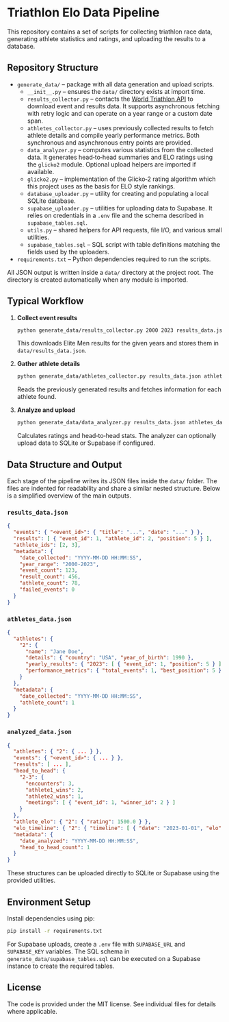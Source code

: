 # Triathlon Elo Data Pipeline

This repository contains a set of scripts for collecting triathlon race data, generating athlete statistics and ratings, and uploading the results to a database.

## Repository Structure

- `generate_data/` – package with all data generation and upload scripts.
  - `__init__.py` – ensures the `data/` directory exists at import time.
  - `results_collector.py` – contacts the [World Triathlon API](https://api.triathlon.org/) to download event and results data. It supports asynchronous fetching with retry logic and can operate on a year range or a custom date span.
  - `athletes_collector.py` – uses previously collected results to fetch athlete details and compile yearly performance metrics. Both synchronous and asynchronous entry points are provided.
  - `data_analyzer.py` – computes various statistics from the collected data. It generates head‑to‑head summaries and ELO ratings using the `glicko2` module. Optional upload helpers are imported if available.
  - `glicko2.py` – implementation of the Glicko‑2 rating algorithm which this project uses as the basis for ELO style rankings.
  - `database_uploader.py` – utility for creating and populating a local SQLite database.
  - `supabase_uploader.py` – utilities for uploading data to Supabase. It relies on credentials in a `.env` file and the schema described in `supabase_tables.sql`.
  - `utils.py` – shared helpers for API requests, file I/O, and various small utilities.
  - `supabase_tables.sql` – SQL script with table definitions matching the fields used by the uploaders.
- `requirements.txt` – Python dependencies required to run the scripts.

All JSON output is written inside a `data/` directory at the project root. The directory is created automatically when any module is imported.

## Typical Workflow

1. **Collect event results**

   ```bash
   python generate_data/results_collector.py 2000 2023 results_data.json
   ```

   This downloads Elite Men results for the given years and stores them in `data/results_data.json`.

2. **Gather athlete details**

   ```bash
   python generate_data/athletes_collector.py results_data.json athletes_data.json
   ```

   Reads the previously generated results and fetches information for each athlete found.

3. **Analyze and upload**

    ```bash
    python generate_data/data_analyzer.py results_data.json athletes_data.json
    ```

    Calculates ratings and head‑to‑head stats. The analyzer can optionally upload data to SQLite or Supabase if configured.

## Data Structure and Output

Each stage of the pipeline writes its JSON files inside the `data/` folder. The
files are indented for readability and share a similar nested structure. Below
is a simplified overview of the main outputs.

### `results_data.json`

```json
{
  "events": { "<event_id>": { "title": "...", "date": "..." } },
  "results": [ { "event_id": 1, "athlete_id": 2, "position": 5 } ],
  "athlete_ids": [2, 3],
  "metadata": {
    "date_collected": "YYYY-MM-DD HH:MM:SS",
    "year_range": "2000-2023",
    "event_count": 123,
    "result_count": 456,
    "athlete_count": 78,
    "failed_events": 0
  }
}
```

### `athletes_data.json`

```json
{
  "athletes": {
    "2": {
      "name": "Jane Doe",
      "details": { "country": "USA", "year_of_birth": 1990 },
      "yearly_results": { "2023": [ { "event_id": 1, "position": 5 } ] },
      "performance_metrics": { "total_events": 1, "best_position": 5 }
    }
  },
  "metadata": {
    "date_collected": "YYYY-MM-DD HH:MM:SS",
    "athlete_count": 1
  }
}
```

### `analyzed_data.json`

```json
{
  "athletes": { "2": { ... } },
  "events": { "<event_id>": { ... } },
  "results": [ ... ],
  "head_to_head": {
    "2-3": {
      "encounters": 3,
      "athlete1_wins": 2,
      "athlete2_wins": 1,
      "meetings": [ { "event_id": 1, "winner_id": 2 } ]
    }
  },
  "athlete_elo": { "2": { "rating": 1500.0 } },
  "elo_timeline": { "2": { "timeline": [ { "date": "2023-01-01", "elo": 1500.0 } ] } },
  "metadata": {
    "date_analyzed": "YYYY-MM-DD HH:MM:SS",
    "head_to_head_count": 1
  }
}
```

These structures can be uploaded directly to SQLite or Supabase using the
provided utilities.

## Environment Setup

Install dependencies using pip:

```bash
pip install -r requirements.txt
```

For Supabase uploads, create a `.env` file with `SUPABASE_URL` and `SUPABASE_KEY` variables. The SQL schema in `generate_data/supabase_tables.sql` can be executed on a Supabase instance to create the required tables.

## License

The code is provided under the MIT license. See individual files for details where applicable.
